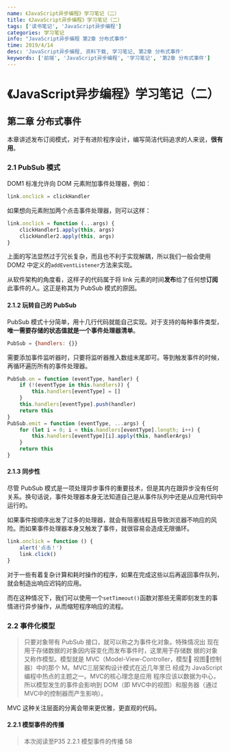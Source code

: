 ```yaml
---
name: 《JavaScript异步编程》学习笔记（二）
title: 《JavaScript异步编程》学习笔记（二）
tags: ['读书笔记', 'JavaScript异步编程']
categories: 学习笔记
info: "JavaScript异步编程 第2章 分布式事件"
time: 2019/4/14
desc: 'JavaScript异步编程, 资料下载, 学习笔记, 第2章 分布式事件'
keywords: ['前端', 'JavaScript异步编程', '学习笔记', '第2章 分布式事件']
---
```


# 《JavaScript异步编程》学习笔记（二）

## 第二章 分布式事件

本章讲述发布订阅模式，对于有进阶程序设计，编写简洁代码追求的人来说，**很有用**。

### 2.1 PubSub 模式

DOM1 标准允许向 DOM 元素附加事件处理器，例如：

```javascript
link.onclick = clickHandler
```

如果想向元素附加两个点击事件处理器，则可以这样：

```javascript
link.onclick = function (...args) {
    clickHandler1.apply(this, args)
    clickHandler2.apply(this, args)
}
```

上面的写法显然过于冗长复杂，而且也不利于实现解耦，所以我们一般会使用 DOM2 中定义的`addEventListener`方法来实现。

从软件架构的角度看，这样子的代码属于将 link 元素的时间**发布**给了任何想**订阅**此事件的人。这正是称其为 PubSub 模式的原因。

#### 2.1.2 玩转自己的 PubSub

PubSub 模式十分简单，用十几行代码就能自己实现。对于支持的每种事件类型，**唯一需要存储的状态值就是一个事件处理器清单**。

```javascript
PubSub = {handlers: {}}
```

需要添加事件监听器时，只要将监听器推入数组末尾即可。等到触发事件的时候，再循环遍历所有的事件处理器。

```javascript
PubSub.on = function (eventType, handler) {
    if (!(eventType in this.handlers)) {
        this.handlers[eventType] = []
    }
    this.handlers[eventType].push(handler)
    return this
}
PubSub.emit = function (eventType, ...args) {
    for (let i = 0; i < this.handlers[eventType].length; i++) {
        this.handlers[eventType][i].apply(this, handlerArgs)
    }
    return this
}
```

#### 2.1.3 同步性

尽管 PubSub 模式是一项处理异步事件的重要技术，但是其内在跟异步没有任何关系。换句话说，事件处理器本身无法知道自己是从事件队列中还是从应用代码中运行的。

如果事件按顺序出发了过多的处理器，就会有阻塞线程且导致浏览器不响应的风险。而如果事件处理器本身又触发了事件，就很容易会造成无限循环。

```javascript
link.onclick = function () {
    alert('点击！')
    link.click()
}
```

对于一些有着复杂计算和耗时操作的程序，如果在完成这些以后再返回事件队列，就会制造出响应迟钝的应用。

而在这种情况下，我们可以使用一个`setTimeout()`函数对那些无需即刻发生的事情进行异步操作，从而缩短程序响应的流程。

### 2.2 事件化模型

> 只要对象带有 PubSub 接口，就可以称之为事件化对象。特殊情况出 现在用于存储数据的对象因内容变化而发布事件时，这里用于存储数 据的对象又称作模型。模型就是 MVC（Model-View-Controller，模型 视图控制器）中的那个 M。MVC三层架构设计模式在近几年里已 经成为 JavaScript编程中热点的主题之一。MVC的核心理念是应用 程序应该以数据为中心，所以模型发生的事件会影响到 DOM（即 MVC中的视图）和服务器（通过 MVC中的控制器而产生影响）。 

MVC 这种关注层面的分离会带来更优雅，更直观的代码。

#### 2.2.1 模型事件的传播

> 本次阅读至P35 2.2.1 模型事件的传播 58

